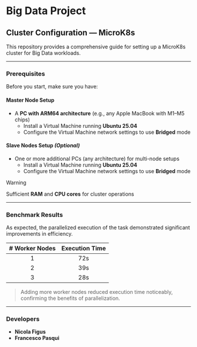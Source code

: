 # Big Data Project

## Cluster Configuration — MicroK8s
This repository provides a comprehensive guide for setting up a MicroK8s cluster for Big Data workloads.

---

### Prerequisites
Before you start, make sure you have:

#### Master Node Setup
- A **PC with ARM64 architecture** (e.g., any Apple MacBook with M1–M5 chips)
    - Install a Virtual Machine running **Ubuntu 25.04**
    - Configure the Virtual Machine network settings to use **Bridged** mode

#### Slave Nodes Setup *(Optional)*
- One or more additional PCs (any architecture) for multi-node setups
    - Install a Virtual Machine running **Ubuntu 25.04**
    - Configure the Virtual Machine network settings to use **Bridged** mode

> [!WARNING] 
> Sufficient **RAM** and **CPU cores** for cluster operations

---

### Benchmark Results
As expected, the parallelized execution of the task demonstrated significant improvements in efficiency.

| # Worker Nodes | Execution Time |
|:---------------:|:---------------:|
| 1 | 72s |
| 2 | 39s |
| 3 | 28s |

> Adding more worker nodes reduced execution time noticeably, confirming the benefits of parallelization.

---

### Developers
- **Nicola Figus**  
- **Francesco Pasqui**



